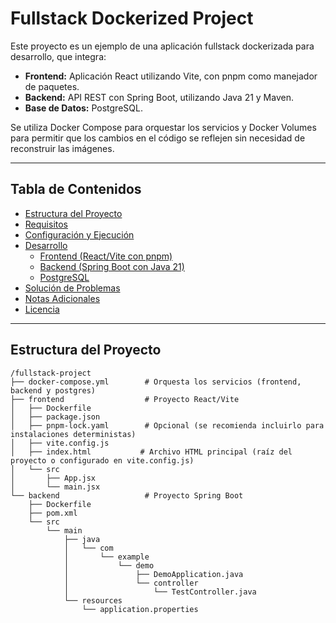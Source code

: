 # Fullstack Dockerized Project

Este proyecto es un ejemplo de una aplicación fullstack dockerizada para desarrollo, que integra:

- **Frontend:** Aplicación React utilizando Vite, con pnpm como manejador de paquetes.
- **Backend:** API REST con Spring Boot, utilizando Java 21 y Maven.
- **Base de Datos:** PostgreSQL.

Se utiliza Docker Compose para orquestar los servicios y Docker Volumes para permitir que los cambios en el código se reflejen sin necesidad de reconstruir las imágenes.

---

## Tabla de Contenidos

- [Estructura del Proyecto](#estructura-del-proyecto)
- [Requisitos](#requisitos)
- [Configuración y Ejecución](#configuración-y-ejecución)
- [Desarrollo](#desarrollo)
  - [Frontend (React/Vite con pnpm)](#frontend-reactvite-con-pnpm)
  - [Backend (Spring Boot con Java 21)](#backend-spring-boot-con-java-21)
  - [PostgreSQL](#postgresql)
- [Solución de Problemas](#solución-de-problemas)
- [Notas Adicionales](#notas-adicionales)
- [Licencia](#licencia)

---

## Estructura del Proyecto

```plaintext
/fullstack-project
├── docker-compose.yml        # Orquesta los servicios (frontend, backend y postgres)
├── frontend                  # Proyecto React/Vite
│   ├── Dockerfile
│   ├── package.json
│   ├── pnpm-lock.yaml        # Opcional (se recomienda incluirlo para instalaciones deterministas)
│   ├── vite.config.js
│   ├── index.html           # Archivo HTML principal (raíz del proyecto o configurado en vite.config.js)
│   └── src
│       ├── App.jsx
│       └── main.jsx
└── backend                   # Proyecto Spring Boot
    ├── Dockerfile
    ├── pom.xml
    └── src
        └── main
            ├── java
            │   └── com
            │       └── example
            │           └── demo
            │               ├── DemoApplication.java
            │               └── controller
            │                   └── TestController.java
            └── resources
                └── application.properties
```
